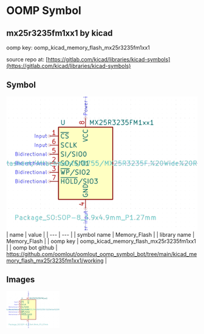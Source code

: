 # OOMP Symbol  
## mx25r3235fm1xx1  by kicad  
  
oomp key: oomp_kicad_memory_flash_mx25r3235fm1xx1  
  
source repo at: [https://gitlab.com/kicad/libraries/kicad-symbols](https://gitlab.com/kicad/libraries/kicad-symbols)  
## Symbol  
  
[![working.png](working_600.png)](working.png)  
| name | value | 
| --- | --- | 
| symbol name | Memory_Flash | 
| library name | Memory_Flash | 
| oomp key | oomp_kicad_memory_flash_mx25r3235fm1xx1 | 
| oomp bot github | https://github.com/oomlout/oomlout_oomp_symbol_bot/tree/main/kicad_memory_flash_mx25r3235fm1xx1/working | 
## Images  
  
[![working.png](working_140.png)](working.png)  
